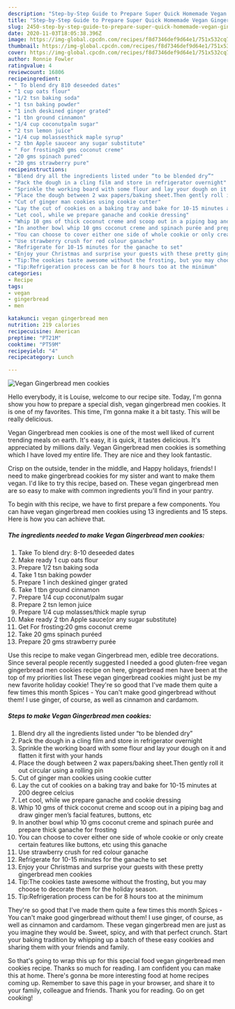 ```yaml
---
description: "Step-by-Step Guide to Prepare Super Quick Homemade Vegan Gingerbread men cookies"
title: "Step-by-Step Guide to Prepare Super Quick Homemade Vegan Gingerbread men cookies"
slug: 2450-step-by-step-guide-to-prepare-super-quick-homemade-vegan-gingerbread-men-cookies
date: 2020-11-03T18:05:38.396Z
image: https://img-global.cpcdn.com/recipes/f8d7346def9d64e1/751x532cq70/vegan-gingerbread-men-cookies-recipe-main-photo.jpg
thumbnail: https://img-global.cpcdn.com/recipes/f8d7346def9d64e1/751x532cq70/vegan-gingerbread-men-cookies-recipe-main-photo.jpg
cover: https://img-global.cpcdn.com/recipes/f8d7346def9d64e1/751x532cq70/vegan-gingerbread-men-cookies-recipe-main-photo.jpg
author: Ronnie Fowler
ratingvalue: 4
reviewcount: 16806
recipeingredient:
- " To blend dry 810 deseeded dates"
- "1 cup oats flour"
- "1/2 tsn baking soda"
- "1 tsn baking powder"
- "1 inch deskined ginger grated"
- "1 tbn ground cinnamon"
- "1/4 cup coconutpalm sugar"
- "2 tsn lemon juice"
- "1/4 cup molassesthick maple syrup"
- "2 tbn Apple sauceor any sugar substitute"
- " For frosting20 gms coconut creme"
- "20 gms spinach pured"
- "20 gms strawberry pure"
recipeinstructions:
- "Blend dry all the ingredients listed under “to be blended dry”"
- "Pack the dough in a cling film and store in refrigerator overnight"
- "Sprinkle the working board with some flour and lay your dough on it and flatten it first with your hands"
- "Place the dough between 2 wax papers/baking sheet.Then gently roll it out circular using a rolling pin"
- "Cut of ginger man cookies using cookie cutter"
- "Lay the cut of cookies on a baking tray and bake for 10-15 minutes at 200 degree celcius"
- "Let cool, while we prepare ganache and cookie dressing"
- "Whip 10 gms of thick coconut creme and scoop out in a piping bag and draw ginger men’s facial features, buttons, etc"
- "In another bowl whip 10 gms coconut creme and spinach purée and prepare thick ganache for frosting"
- "You can choose to cover either one side of whole cookie or only create certain features like buttons, etc using this ganache"
- "Use strawberry crush for red colour ganache"
- "Refrigerate for 10-15 minutes for the ganache to set"
- "Enjoy your Christmas and surprise your guests with these pretty gingerbread men cookies"
- "Tip:The cookies taste awesome without the frosting, but you may choose to decorate them for the holiday season."
- "Tip:Refrigeration process can be for 8 hours too at the minimum"
categories:
- Recipe
tags:
- vegan
- gingerbread
- men

katakunci: vegan gingerbread men 
nutrition: 219 calories
recipecuisine: American
preptime: "PT21M"
cooktime: "PT59M"
recipeyield: "4"
recipecategory: Lunch

---
```



![Vegan Gingerbread men cookies](https://img-global.cpcdn.com/recipes/f8d7346def9d64e1/751x532cq70/vegan-gingerbread-men-cookies-recipe-main-photo.jpg)

Hello everybody, it is Louise, welcome to our recipe site. Today, I'm gonna show you how to prepare a special dish, vegan gingerbread men cookies. It is one of my favorites. This time, I'm gonna make it a bit tasty. This will be really delicious.

Vegan Gingerbread men cookies is one of the most well liked of current trending meals on earth. It's easy, it is quick, it tastes delicious. It's appreciated by millions daily. Vegan Gingerbread men cookies is something which I have loved my entire life. They are nice and they look fantastic.

Crisp on the outside, tender in the middle, and Happy holidays, friends! I need to make gingerbread cookies for my sister and want to make them vegan. I&#39;d like to try this recipe, based on. These vegan gingerbread men are so easy to make with common ingredients you&#39;ll find in your pantry.


To begin with this recipe, we have to first prepare a few components. You can have vegan gingerbread men cookies using 13 ingredients and 15 steps. Here is how you can achieve that.

<!--inarticleads1-->

##### The ingredients needed to make Vegan Gingerbread men cookies:

1. Take  To blend dry: 8-10 deseeded dates
1. Make ready 1 cup oats flour
1. Prepare 1/2 tsn baking soda
1. Take 1 tsn baking powder
1. Prepare 1 inch deskined ginger grated
1. Take 1 tbn ground cinnamon
1. Prepare 1/4 cup coconut/palm sugar
1. Prepare 2 tsn lemon juice
1. Prepare 1/4 cup molasses/thick maple syrup
1. Make ready 2 tbn Apple sauce(or any sugar substitute)
1. Get  For frosting:20 gms coconut creme
1. Take 20 gms spinach puréed
1. Prepare 20 gms strawberry purée


Use this recipe to make vegan Gingerbread men, edible tree decorations. Since several people recently suggested I needed a good gluten-free vegan gingerbread men cookies recipe on here, gingerbread men have been at the top of my priorities list  These vegan gingerbread cookies might just be my new favorite holiday cookie! They&#39;re so good that I&#39;ve made them quite a few times this month Spices - You can&#39;t make good gingerbread without them! I use ginger, of course, as well as cinnamon and cardamom. 

<!--inarticleads2-->

##### Steps to make Vegan Gingerbread men cookies:

1. Blend dry all the ingredients listed under “to be blended dry”
1. Pack the dough in a cling film and store in refrigerator overnight
1. Sprinkle the working board with some flour and lay your dough on it and flatten it first with your hands
1. Place the dough between 2 wax papers/baking sheet.Then gently roll it out circular using a rolling pin
1. Cut of ginger man cookies using cookie cutter
1. Lay the cut of cookies on a baking tray and bake for 10-15 minutes at 200 degree celcius
1. Let cool, while we prepare ganache and cookie dressing
1. Whip 10 gms of thick coconut creme and scoop out in a piping bag and draw ginger men’s facial features, buttons, etc
1. In another bowl whip 10 gms coconut creme and spinach purée and prepare thick ganache for frosting
1. You can choose to cover either one side of whole cookie or only create certain features like buttons, etc using this ganache
1. Use strawberry crush for red colour ganache
1. Refrigerate for 10-15 minutes for the ganache to set
1. Enjoy your Christmas and surprise your guests with these pretty gingerbread men cookies
1. Tip:The cookies taste awesome without the frosting, but you may choose to decorate them for the holiday season.
1. Tip:Refrigeration process can be for 8 hours too at the minimum


They&#39;re so good that I&#39;ve made them quite a few times this month Spices - You can&#39;t make good gingerbread without them! I use ginger, of course, as well as cinnamon and cardamom. These vegan gingerbread men are just as you imagine they would be. Sweet, spicy, and with that perfect crunch. Start your baking tradition by whipping up a batch of these easy cookies and sharing them with your friends and family. 

So that's going to wrap this up for this special food vegan gingerbread men cookies recipe. Thanks so much for reading. I am confident you can make this at home. There's gonna be more interesting food at home recipes coming up. Remember to save this page in your browser, and share it to your family, colleague and friends. Thank you for reading. Go on get cooking!
